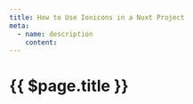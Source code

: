 ```yaml
---
title: How to Use Ionicons in a Nuxt Project
meta:
  - name: description
    content: 
---
```


# {{ $page.title }}
